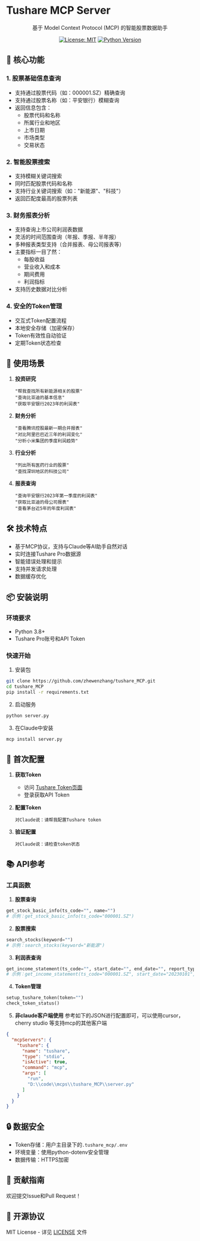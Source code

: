 # Tushare MCP Server

<div align="center">

基于 Model Context Protocol (MCP) 的智能股票数据助手

[![License: MIT](https://img.shields.io/badge/License-MIT-yellow.svg)](https://opensource.org/licenses/MIT)
[![Python Version](https://img.shields.io/badge/python-3.8%2B-blue)](https://www.python.org/downloads/)

</div>

## 🚀 核心功能

### 1. 股票基础信息查询
- 支持通过股票代码（如：000001.SZ）精确查询
- 支持通过股票名称（如：平安银行）模糊查询
- 返回信息包含：
  - 股票代码和名称
  - 所属行业和地区
  - 上市日期
  - 市场类型
  - 交易状态

### 2. 智能股票搜索
- 支持模糊关键词搜索
- 同时匹配股票代码和名称
- 支持行业关键词搜索（如："新能源"、"科技"）
- 返回匹配度最高的股票列表

### 3. 财务报表分析
- 支持查询上市公司利润表数据
- 灵活的时间范围查询（年报、季报、半年报）
- 多种报表类型支持（合并报表、母公司报表等）
- 主要指标一目了然：
  - 每股收益
  - 营业收入和成本
  - 期间费用
  - 利润指标
- 支持历史数据对比分析

### 4. 安全的Token管理
- 交互式Token配置流程
- 本地安全存储（加密保存）
- Token有效性自动验证
- 定期Token状态检查

## 🎯 使用场景

1. **投资研究**
   ```
   "帮我查找所有新能源相关的股票"
   "查询比亚迪的基本信息"
   "获取平安银行2023年的利润表"
   ```

2. **财务分析**
   ```
   "查看腾讯控股最新一期合并报表"
   "对比阿里巴巴近三年的利润变化"
   "分析小米集团的季度利润趋势"
   ```

3. **行业分析**
   ```
   "列出所有医药行业的股票"
   "查找深圳地区的科技公司"
   ```

4. **报表查询**
   ```
   "查询平安银行2023年第一季度的利润表"
   "获取比亚迪的母公司报表"
   "查看茅台近5年的年度利润表"
   ```

## 🛠️ 技术特点

- 基于MCP协议，支持与Claude等AI助手自然对话
- 实时连接Tushare Pro数据源
- 智能错误处理和提示
- 支持并发请求处理
- 数据缓存优化

## 📦 安装说明

### 环境要求
- Python 3.8+
- Tushare Pro账号和API Token

### 快速开始

1. 安装包
```bash
git clone https://github.com/zhewenzhang/tushare_MCP.git
cd tushare_MCP
pip install -r requirements.txt
```

2. 启动服务
```bash
python server.py
```

3. 在Claude中安装
```bash
mcp install server.py
```

## 🔑 首次配置

1. **获取Token**
   - 访问 [Tushare Token页面](https://tushare.pro/user/token)
   - 登录获取API Token

2. **配置Token**
   ```
   对Claude说：请帮我配置Tushare token
   ```

3. **验证配置**
   ```
   对Claude说：请检查token状态
   ```

## 📚 API参考

### 工具函数

1. **股票查询**
```python
get_stock_basic_info(ts_code="", name="")
# 示例：get_stock_basic_info(ts_code="000001.SZ")
```

2. **股票搜索**
```python
search_stocks(keyword="")
# 示例：search_stocks(keyword="新能源")
```

3. **利润表查询**
```python
get_income_statement(ts_code="", start_date="", end_date="", report_type="1")
# 示例：get_income_statement(ts_code="000001.SZ", start_date="20230101", end_date="20231231")
```

4. **Token管理**
```python
setup_tushare_token(token="")
check_token_status()
```

5. **非claude客户端使用**
参考如下的JSON进行配置即可，可以使用cursor，cherry studio 等支持mcp的其他客户端
```json
{
  "mcpServers": {
    "tushare": {
      "name": "tushare",
      "type": "stdio",
      "isActive": true,
      "command": "mcp",
      "args": [
        "run",
        "D:\\code\\mcps\\tushare_MCP\\server.py"
      ]
    }
  }
}
```

## 🔒 数据安全

- Token存储：用户主目录下的`.tushare_mcp/.env`
- 环境变量：使用python-dotenv安全管理
- 数据传输：HTTPS加密

## 🤝 贡献指南

欢迎提交Issue和Pull Request！

## 📄 开源协议

MIT License - 详见 [LICENSE](LICENSE) 文件 